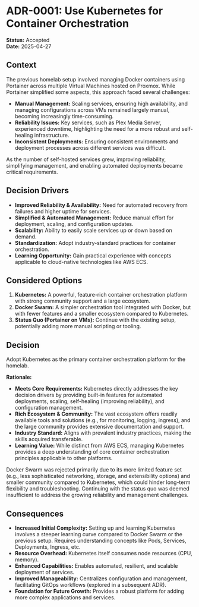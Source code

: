 # ADR-0001: Use Kubernetes for Container Orchestration

**Status:** Accepted  
**Date:** 2025-04-27

## Context

The previous homelab setup involved managing Docker containers using Portainer across multiple Virtual Machines hosted on Proxmox. While Portainer simplified some aspects, this approach faced several challenges:
- **Manual Management:** Scaling services, ensuring high availability, and managing configurations across VMs remained largely manual, becoming increasingly time-consuming.
- **Reliability Issues:** Key services, such as Plex Media Server, experienced downtime, highlighting the need for a more robust and self-healing infrastructure.
- **Inconsistent Deployments:** Ensuring consistent environments and deployment processes across different services was difficult.

As the number of self-hosted services grew, improving reliability, simplifying management, and enabling automated deployments became critical requirements.

## Decision Drivers

- **Improved Reliability & Availability:** Need for automated recovery from failures and higher uptime for services.
- **Simplified & Automated Management:** Reduce manual effort for deployment, scaling, and configuration updates.
- **Scalability:** Ability to easily scale services up or down based on demand.
- **Standardization:** Adopt industry-standard practices for container orchestration.
- **Learning Opportunity:** Gain practical experience with concepts applicable to cloud-native technologies like AWS ECS.

## Considered Options

1.  **Kubernetes:** A powerful, feature-rich container orchestration platform with strong community support and a large ecosystem.
2.  **Docker Swarm:** A simpler orchestration tool integrated with Docker, but with fewer features and a smaller ecosystem compared to Kubernetes.
3.  **Status Quo (Portainer on VMs):** Continue with the existing setup, potentially adding more manual scripting or tooling.

## Decision

Adopt Kubernetes as the primary container orchestration platform for the homelab.

**Rationale:**

- **Meets Core Requirements:** Kubernetes directly addresses the key decision drivers by providing built-in features for automated deployments, scaling, self-healing (improving reliability), and configuration management.
- **Rich Ecosystem & Community:** The vast ecosystem offers readily available tools and solutions (e.g., for monitoring, logging, ingress), and the large community provides extensive documentation and support.
- **Industry Standard:** Aligns with prevalent industry practices, making the skills acquired transferable.
- **Learning Value:** While distinct from AWS ECS, managing Kubernetes provides a deep understanding of core container orchestration principles applicable to other platforms.

Docker Swarm was rejected primarily due to its more limited feature set (e.g., less sophisticated networking, storage, and extensibility options) and smaller community compared to Kubernetes, which could hinder long-term flexibility and troubleshooting. Continuing with the status quo was deemed insufficient to address the growing reliability and management challenges.

## Consequences

- **Increased Initial Complexity:** Setting up and learning Kubernetes involves a steeper learning curve compared to Docker Swarm or the previous setup. Requires understanding concepts like Pods, Services, Deployments, Ingress, etc.
- **Resource Overhead:** Kubernetes itself consumes node resources (CPU, memory).
- **Enhanced Capabilities:** Enables automated, resilient, and scalable deployment of services.
- **Improved Manageability:** Centralizes configuration and management, facilitating GitOps workflows (explored in a subsequent ADR).
- **Foundation for Future Growth:** Provides a robust platform for adding more complex applications and services.
